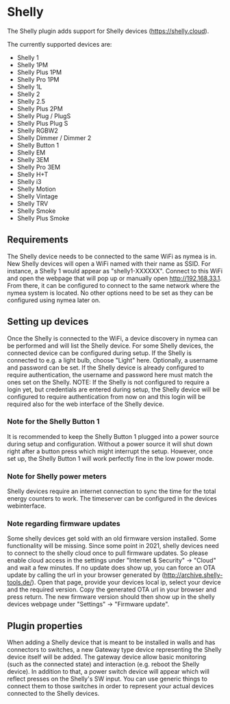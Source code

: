 # Shelly

The Shelly plugin adds support for Shelly devices (https://shelly.cloud).

The currently supported devices are:
* Shelly 1
* Shelly 1PM
* Shelly Plus 1PM
* Shelly Pro 1PM
* Shelly 1L
* Shelly 2
* Shelly 2.5
* Shelly Plus 2PM
* Shelly Plug / PlugS
* Shelly Plus Plug S
* Shelly RGBW2
* Shelly Dimmer / Dimmer 2
* Shelly Button 1
* Shelly EM
* Shelly 3EM
* Shelly Pro 3EM
* Shelly H+T
* Shelly i3
* Shelly Motion
* Shelly Vintage
* Shelly TRV
* Shelly Smoke
* Shelly Plus Smoke

## Requirements
The Shelly device needs to be connected to the same WiFi as nymea is in. New Shelly devices will open a WiFi named with
their name as SSID. For instance, a Shelly 1 would appear as "shelly1-XXXXXX". Connect to this WiFi and open the webpage that will pop up or manually open http://192.168.33.1. From there, it can be configured to connect to the same network where the nymea system is located.
No other options need to be set as they can be configured using nymea later on.


## Setting up devices
Once the Shelly is connected to the WiFi, a device discovery in nymea can be performed and will list the Shelly device.
For some Shelly devices, the connected device can be configured during setup. If the Shelly is connected to e.g. a light bulb,
choose "Light" here. Optionally, a username and password can be set. If the Shelly device is already configured to require
authentication, the username and password here must match the ones set on the Shelly. NOTE: If the Shelly is not configured
to require a login yet, but credentials are entered during setup, the Shelly device will be configured to require authentication
from now on and this login will be required also for the web interface of the Shelly device.

### Note for the Shelly Button 1
It is recommended to keep the Shelly Button 1 plugged into a power source during setup and configuration. Without a power source
it will shut down right after a button press which might interrupt the setup. However, once set up, the Shelly Button 1 will work
perfectly fine in the low power mode.

### Note for Shelly power meters
Shelly devices require an internet connection to sync the time for the total energy counters to work. The timeserver can be configured in the devices webinterface.

### Note regarding firmware updates
Some shelly devices get sold with an old firmware version installed. Some functionality will be missing. Since some point in 2021, shelly devices need to connect to the shelly cloud once to pull firmware updates. So please enable cloud access in the settings under "Internet & Security" -> "Cloud" and wait a few minutes.
If no update does show up, you can force an OTA update by calling the url in your browser generated by (http://archive.shelly-tools.de/). Open that page, provide your devices local ip, select your device and the required version. Copy the generated OTA url in your browser and press return. The new firmware version should then show up in the shelly devices webpage under "Settings" -> "Firmware update".

## Plugin properties
When adding a Shelly device that is meant to be installed in walls and has connectors to switches, a new Gateway type device
representing the Shelly device itself will be added. The gateway device allow basic monitoring (such as the connected state)
and interaction (e.g. reboot the Shelly device). In addition to that, a power switch device will appear which will reflect
presses on the Shelly's SW input. You can use generic things to connect them to those switches in order to represent your actual
devices connected to the Shelly devices.

